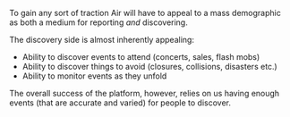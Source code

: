 To gain any sort of traction Air will have to appeal to a mass demographic as both a medium for reporting *and* discovering.

The discovery side is almost inherently appealing:

 * Ability to discover events to attend (concerts, sales, flash mobs)
 * Ability to discover things to avoid (closures, collisions, disasters etc.)
 * Ability to monitor events as they unfold

The overall success of the platform, however, relies on us having enough events (that are accurate and varied) for people to discover.
